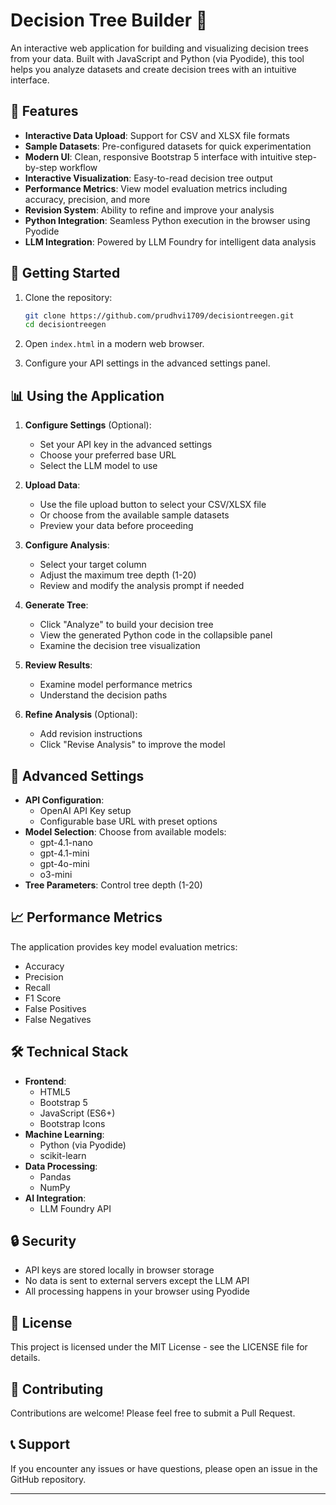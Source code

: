 # Decision Tree Builder 🌳

An interactive web application for building and visualizing decision trees from your data. Built with JavaScript and Python (via Pyodide), this tool helps you analyze datasets and create decision trees with an intuitive interface.

## 🌟 Features

- **Interactive Data Upload**: Support for CSV and XLSX file formats
- **Sample Datasets**: Pre-configured datasets for quick experimentation
- **Modern UI**: Clean, responsive Bootstrap 5 interface with intuitive step-by-step workflow
- **Interactive Visualization**: Easy-to-read decision tree output
- **Performance Metrics**: View model evaluation metrics including accuracy, precision, and more
- **Revision System**: Ability to refine and improve your analysis
- **Python Integration**: Seamless Python execution in the browser using Pyodide
- **LLM Integration**: Powered by LLM Foundry for intelligent data analysis

## 🚀 Getting Started

1. Clone the repository:
   ```bash
   git clone https://github.com/prudhvi1709/decisiontreegen.git
   cd decisiontreegen
   ```

2. Open `index.html` in a modern web browser.

3. Configure your API settings in the advanced settings panel.

## 📊 Using the Application

1. **Configure Settings** (Optional):
   - Set your API key in the advanced settings
   - Choose your preferred base URL
   - Select the LLM model to use

2. **Upload Data**:
   - Use the file upload button to select your CSV/XLSX file
   - Or choose from the available sample datasets
   - Preview your data before proceeding

3. **Configure Analysis**:
   - Select your target column
   - Adjust the maximum tree depth (1-20)
   - Review and modify the analysis prompt if needed

4. **Generate Tree**:
   - Click "Analyze" to build your decision tree
   - View the generated Python code in the collapsible panel
   - Examine the decision tree visualization

5. **Review Results**:
   - Examine model performance metrics
   - Understand the decision paths

6. **Refine Analysis** (Optional):
   - Add revision instructions
   - Click "Revise Analysis" to improve the model

## 🔧 Advanced Settings

- **API Configuration**: 
  - OpenAI API Key setup
  - Configurable base URL with preset options
- **Model Selection**: Choose from available models:
  - gpt-4.1-nano
  - gpt-4.1-mini
  - gpt-4o-mini
  - o3-mini
- **Tree Parameters**: Control tree depth (1-20)

## 📈 Performance Metrics

The application provides key model evaluation metrics:
- Accuracy
- Precision
- Recall
- F1 Score
- False Positives
- False Negatives

## 🛠️ Technical Stack

- **Frontend**: 
  - HTML5
  - Bootstrap 5
  - JavaScript (ES6+)
  - Bootstrap Icons
- **Machine Learning**: 
  - Python (via Pyodide)
  - scikit-learn
- **Data Processing**: 
  - Pandas
  - NumPy
- **AI Integration**:
  - LLM Foundry API

## 🔒 Security

- API keys are stored locally in browser storage
- No data is sent to external servers except the LLM API
- All processing happens in your browser using Pyodide

## 📝 License

This project is licensed under the MIT License - see the LICENSE file for details.

## 🤝 Contributing

Contributions are welcome! Please feel free to submit a Pull Request.

## 📞 Support

If you encounter any issues or have questions, please open an issue in the GitHub repository.

--- 